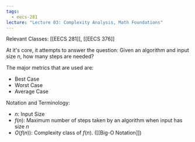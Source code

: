 ```yaml
---
tags:
  - eecs-281
lecture: "Lecture 03: Complexity Analysis, Math Foundations"
---
```

Relevant Classes: [[EECS 281]], [[EECS 376]]

At it's core, it attempts to answer the question: Given an algorithm and input size $n$, how many steps are needed?

The major metrics that are used are:
- Best Case
- Worst Case
- Average Case

Notation and Terminology:
- $n$: Input Size
- $f(n)$: Maximum number of steps taken by an algorithm when input has size $n$
- $O(f(n))$: Complexity class of $f(n)$. ([[Big-O Notation]])